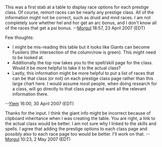 This was a first stab at a table to display race options for each
prestige class. Of course, remort races can be nearly any prestige
class. All of the information might not be correct, such as druid and
mnd races. I am not completely sure whether hel and hor get an arc
bonus, and I don't know all of the races that get a psi bonus.
--[Morgul](User:Morgul "wikilink") 18:57, 23 April 2007 (EDT)

Few thoughts:

-   I might be mis-reading this table but it looks like Giants can
    become Fusiliers (the intersection of the column/row is green). This
    might need to be looked at.
-   Additionally the top row takes you to the spell/skill page for the
    class. Would it be more helpful to take it to the actual class?
-   Lastly, this information might be more helpful to put a list of
    races that can be that class (or not) on each prestige class page
    rather than this large chart here. I would assume most people, when
    doing research for a class, will go directly to that class page and
    want all the relevant information there.

--[Ylem](User:Ylem "wikilink") 16:00, 30 April 2007 (EDT)

Thanks for the input. I think the giant info might be incorrect because
of clipboard inheritance when I was creating the table. You are right, a
link to the actual class would be better. I am not sure why I linked to
the skills and spells. I agree that adding the prestige options to each
class page and possibly also to each race page too would be better. I'll
work on that. --[Morgul](User:Morgul "wikilink") 10:23, 2 May 2007 (EDT)
